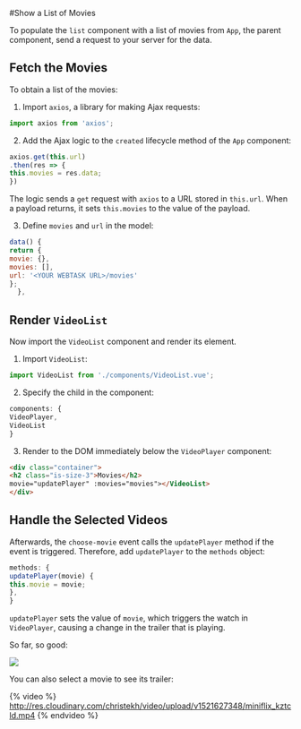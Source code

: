 #Show a List of Movies

To populate the `list` component with a list of movies from `App`, the parent component, send a request to your server for the data.


## Fetch the Movies
To obtain a list of the movies:

1. Import `axios`, a library for making Ajax requests:

  ```js
  import axios from 'axios';
  ```

2. Add the Ajax logic to the `created` lifecycle method of the `App` component:

  ```js
  axios.get(this.url)
  .then(res => {
  this.movies = res.data;
  })
  ```

  The logic sends a `get` request with `axios` to a URL stored in `this.url`. When a payload returns, it sets `this.movies` to the value of the payload.

3. Define `movies` and `url` in the model:

  ```js
  data() {
  return {
  movie: {},
  movies: [],
  url: '<YOUR WEBTASK URL>/movies'
  };
    },
```

## Render `VideoList`

Now import the `VideoList` component and render its element.

1. Import `VideoList`:

  ```js
  import VideoList from './components/VideoList.vue';
  ```

2. Specify the child in the component:

  ```js
  components: {
  VideoPlayer,
  VideoList
  }
  ```

3. Render to the DOM immediately below the `VideoPlayer` component:

  ```html
  <div class="container">
  <h2 class="is-size-3">Movies</h2>
  movie="updatePlayer" :movies="movies"></VideoList>
  </div>
  ```

## Handle the Selected Videos

Afterwards, the `choose-movie` event calls the `updatePlayer` method if the event is triggered. Therefore, add `updatePlayer` to the `methods` object:

  ```js
  methods: {
  updatePlayer(movie) {
  this.movie = movie;
  },
  }
  ```

`updatePlayer` sets the value of `movie`, which triggers the watch in `VideoPlayer`, causing a change in the trailer that is playing.

So far, so good:

![](https://res.cloudinary.com/christekh/image/upload/v1521675173/Screen_Shot_2018-03-22_at_12.32.28_AM_pdjmtq.png)


You can also select a movie to see its trailer:

{% video %}
http://res.cloudinary.com/christekh/video/upload/v1521627348/miniflix_kztcld.mp4
{% endvideo %}

